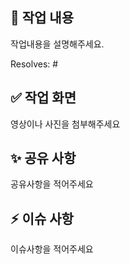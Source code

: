 ## 🎈 작업 내용
작업내용을 설명해주세요.

Resolves: #
## ✅ 작업 화면
영상이나 사진을 첨부해주세요

## ✨ 공유 사항
공유사항을 적어주세요

## ⚡ 이슈 사항
이슈사항을 적어주세요